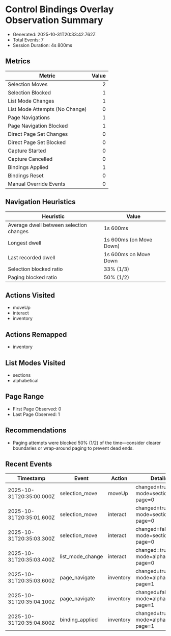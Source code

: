 # Control Bindings Overlay Observation Summary

- Generated: 2025-10-31T20:33:42.762Z
- Total Events: 7
- Session Duration: 4s 800ms

## Metrics

| Metric | Value |
| --- | ---: |
| Selection Moves | 2 |
| Selection Blocked | 1 |
| List Mode Changes | 1 |
| List Mode Attempts (No Change) | 0 |
| Page Navigations | 1 |
| Page Navigation Blocked | 1 |
| Direct Page Set Changes | 0 |
| Direct Page Set Blocked | 0 |
| Capture Started | 0 |
| Capture Cancelled | 0 |
| Bindings Applied | 1 |
| Bindings Reset | 0 |
| Manual Override Events | 0 |

## Navigation Heuristics

| Heuristic | Value |
| --- | --- |
| Average dwell between selection changes | 1s 600ms |
| Longest dwell | 1s 600ms (on Move Down) |
| Last recorded dwell | 1s 600ms on Move Down |
| Selection blocked ratio | 33% (1/3) |
| Paging blocked ratio | 50% (1/2) |

## Actions Visited

- moveUp
- interact
- inventory

## Actions Remapped

- inventory

## List Modes Visited

- sections
- alphabetical

## Page Range

- First Page Observed: 0
- Last Page Observed: 1

## Recommendations

- Paging attempts were blocked 50% (1/2) of the time—consider clearer boundaries or wrap-around paging to prevent dead ends.

## Recent Events

| Timestamp | Event | Action | Details |
| --- | --- | --- | --- |
| 2025-10-31T20:35:00.000Z | selection_move | moveUp | changed=true, mode=sections, page=0 |
| 2025-10-31T20:35:01.600Z | selection_move | interact | changed=true, mode=sections, page=0 |
| 2025-10-31T20:35:03.300Z | selection_move | interact | changed=false, mode=sections, page=0 |
| 2025-10-31T20:35:03.400Z | list_mode_change | interact | changed=true, mode=alphabetical, page=0 |
| 2025-10-31T20:35:03.600Z | page_navigate | inventory | changed=true, mode=alphabetical, page=1 |
| 2025-10-31T20:35:04.100Z | page_navigate | inventory | changed=false, mode=alphabetical, page=1 |
| 2025-10-31T20:35:04.800Z | binding_applied | inventory | changed=true, mode=alphabetical, page=1 |
